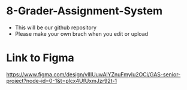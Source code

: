# 8-Grader-Assignment-System
* This will be our github repository
* Please make your own brach when you edit or upload

# Link to Figma
https://www.figma.com/design/vlIIUuwAlYZnuFmyIu2OCi/GAS-senior-project?node-id=0-1&t=plcx4UfUxmJzr92t-1

